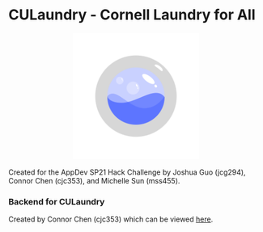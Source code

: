 # CULaundry - Cornell Laundry for All

<p align="center"><img src=https://github.com/joshuakguo/culaundry-ios/blob/9e6a85776ad337e671db8cbf9862aa8135ce510c/CULaundry/Assets.xcassets/AppIcon.appiconset/Logo%209.png width=250 /></p>

Created for the AppDev SP21 Hack Challenge by Joshua Guo (jcg294), Connor Chen (cjc353), and Michelle Sun (mss455).

### Backend for CULaundry
Created by Connor Chen (cjc353) which can be viewed [here](https://github.com/connorjchen/culaundry-backend).
